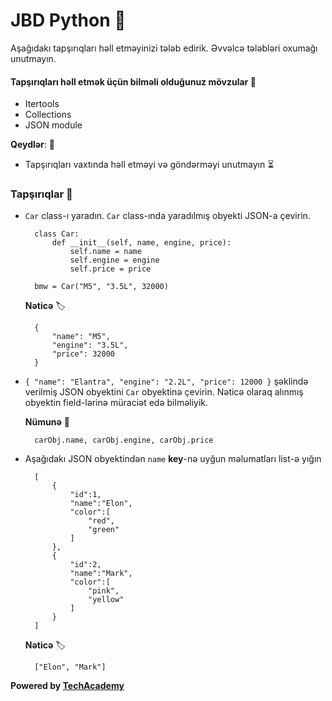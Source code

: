 # JBD Python  :snake:

Aşağıdakı tapşırıqları həll etməyinizi tələb edirik. Əvvəlcə tələbləri oxumağı unutmayın.
#### Tapşırıqları həll etmək üçün bilməli olduğunuz mövzular :brain:

* Itertools
* Collections
* JSON module


**Qeydlər**: :pushpin:
* Tapşırıqları vaxtında həll etməyi və göndərməyi unutmayın :hourglass_flowing_sand:
### Tapşırıqlar :dart:

* `Car` class-ı yaradın. `Car` class-ında yaradılmış obyekti JSON-a çevirin.

        class Car:
            def __init__(self, name, engine, price):
                self.name = name
                self.engine = engine
                self.price = price

        bmw = Car("M5", "3.5L", 32000)

    **Nəticə** :label:

        {
            "name": "M5",
            "engine": "3.5L",
            "price": 32000
        }

* `{ "name": "Elantra", "engine": "2.2L", "price": 12000 }` şəklində verilmiş JSON obyektini `Car` obyektinə çevirin. Nəticə olaraq alınmış obyektin field-lərinə müraciət edə bilməliyik.

    **Nümunə** :bookmark_tabs:
    
        carObj.name, carObj.engine, carObj.price

* Aşağıdakı JSON obyektindən `name` **key**-nə uyğun məlumatları list-ə yığın

        [ 
            { 
                "id":1,
                "name":"Elon",
                "color":[ 
                    "red",
                    "green"
                ]
            },
            { 
                "id":2,
                "name":"Mark",
                "color":[ 
                    "pink",
                    "yellow"
                ]
            }
        ]

    **Nəticə** :label:

        ["Elon", "Mark"]

**Powered by [TechAcademy](https://www.tech.edu.az/)**

